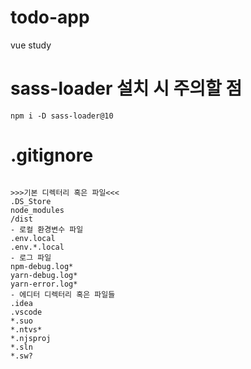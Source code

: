 # todo-app
vue study
# sass-loader 설치 시 주의할 점
<code>npm i -D sass-loader@10</code>
# .gitignore
<code>
>>>기본 디렉터리 혹은 파일<<<
.DS_Store
node_modules
/dist
- 로컬 환경변수 파일
.env.local
.env.*.local
- 로그 파일
npm-debug.log*
yarn-debug.log*
yarn-error.log*
- 에디터 디렉터리 혹은 파일들
.idea
.vscode
*.suo
*.ntvs*
*.njsproj
*.sln
*.sw?</code>
